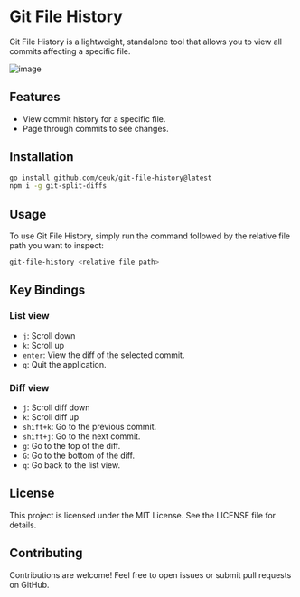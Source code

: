 # Git File History

Git File History is a lightweight, standalone tool that allows you to view all commits affecting a specific file.

![image](https://github.com/user-attachments/assets/5b5b890d-3da4-430c-a6d5-0dd94886b001)


## Features

- View commit history for a specific file.
- Page through commits to see changes.

## Installation

```sh
go install github.com/ceuk/git-file-history@latest
npm i -g git-split-diffs
```

## Usage

To use Git File History, simply run the command followed by the relative file path you want to inspect:

```sh
git-file-history <relative file path>
```

## Key Bindings

### List view

- `j`: Scroll down
- `k`: Scroll up
- `enter`: View the diff of the selected commit.
- `q`: Quit the application.

### Diff view

- `j`: Scroll diff down
- `k`: Scroll diff up
- `shift+k`: Go to the previous commit.
- `shift+j`: Go to the next commit.
- `g`: Go to the top of the diff.
- `G`: Go to the bottom of the diff.
- `q`: Go back to the list view.

## License

This project is licensed under the MIT License. See the LICENSE file for details.

## Contributing

Contributions are welcome! Feel free to open issues or submit pull requests on GitHub.

